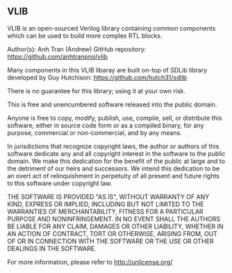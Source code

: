 ## VLIB

VLIB is an open-sourced Verilog library containing common components 
which can be used to build more complex RTL blocks.

Author(s): Anh Tran (Andrew)
GitHub repository: https://github.com/anhtranproj/vlib

Many components in this VLIB libaray are built on-top of SDLib library developed by Guy Hutchison:
https://github.com/hutch31/sdlib

There is no guarantee for this library; using it at your own risk.

This is free and unencumbered software released into the public domain.

Anyone is free to copy, modify, publish, use, compile, sell, or
distribute this software, either in source code form or as a compiled
binary, for any purpose, commercial or non-commercial, and by any
means.

In jurisdictions that recognize copyright laws, the author or authors
of this software dedicate any and all copyright interest in the
software to the public domain. We make this dedication for the benefit
of the public at large and to the detriment of our heirs and
successors. We intend this dedication to be an overt act of
relinquishment in perpetuity of all present and future rights to this
software under copyright law.

THE SOFTWARE IS PROVIDED "AS IS", WITHOUT WARRANTY OF ANY KIND,
EXPRESS OR IMPLIED, INCLUDING BUT NOT LIMITED TO THE WARRANTIES OF
MERCHANTABILITY, FITNESS FOR A PARTICULAR PURPOSE AND NONINFRINGEMENT.
IN NO EVENT SHALL THE AUTHORS BE LIABLE FOR ANY CLAIM, DAMAGES OR
OTHER LIABILITY, WHETHER IN AN ACTION OF CONTRACT, TORT OR OTHERWISE,
ARISING FROM, OUT OF OR IN CONNECTION WITH THE SOFTWARE OR THE USE OR
OTHER DEALINGS IN THE SOFTWARE.

For more information, please refer to <http://unlicense.org/> 

